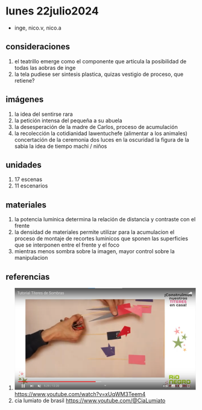 # lunes 22julio2024

- inge, nico.v, nico.a

## consideraciones
1. el teatrillo emerge como el componente que articula la posibilidad de todas las aobras de inge 
2. la tela pudiese ser sintesis plastica, quizas vestigio de proceso, que retiene?

## imágenes

1. la idea del sentirse rara
2. la petición intensa del pequeña a su abuela
3. la desesperación de la madre de Carlos, proceso de acumulación
4. la recolección
la cotidianidad lawentuchefe (alimentar a los animales)
concertación de la ceremonia
dos luces en la oscuridad
la figura de la sabia
la idea de tiempo machi / niños


## unidades
1. 17 escenas
2. 11 escenarios


## materiales

1. la potencia lumínica determina la relación de distancia y contraste con el frente
2. la densidad de materiales permite utilizar para la acumulacion el proceso de montaje de recortes luminicos que sponen las superficies que se interponen entre el frente y el foco
3. mientras menos sombra sobre la imagen, mayor control sobre la manipulacion

## referencias
1. ![sistema constructivo titeres de sombra](image.png) https://www.youtube.com/watch?v=xUqWM3Teem4
2. cia lumiato de brasil https://www.youtube.com/@CiaLumiato